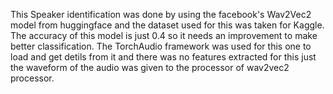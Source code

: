 This Speaker identification was done by using the facebook's Wav2Vec2 model from huggingface and the dataset used for this was taken for Kaggle. The accuracy of this model is just 0.4 so it  needs an improvement to make better classification. The TorchAudio framework was used for this one to load and get detils from it and there was no features extracted for this just the waveform of the audio was given to the processor of wav2vec2 processor.
